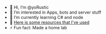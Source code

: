 - 👋 Hi, I’m @yoRustic
- 👀 I’m interested in Apps, bots and server stuff
- 🌱 I’m currently learning C# and node
- 💞️ [Here is some resources that I've used](https://github.com/yoRustic/Resources)
- ⚡ Fun fact: Made a home lab

<!---
yoRustic/yoRustic is a ✨ special ✨ repository because its `README.md` (this file) appears on your GitHub profile.
You can click the Preview link to take a look at your changes.
--->
